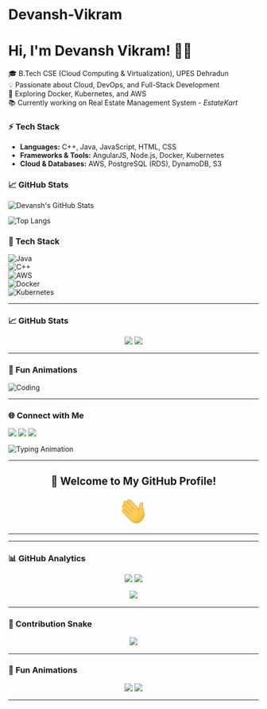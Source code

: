 # Devansh-Vikram
# Hi, I'm Devansh Vikram! 👨‍💻  
🎓 B.Tech CSE (Cloud Computing & Virtualization), UPES Dehradun  
💡 Passionate about Cloud, DevOps, and Full-Stack Development  
🚀 Exploring Docker, Kubernetes, and AWS  
📚 Currently working on Real Estate Management System - *EstateKart*  
### ⚡ Tech Stack
- **Languages:** C++, Java, JavaScript, HTML, CSS  
- **Frameworks & Tools:** AngularJS, Node.js, Docker, Kubernetes  
- **Cloud & Databases:** AWS, PostgreSQL (RDS), DynamoDB, S3  
### 📈 GitHub Stats
![Devansh's GitHub Stats](https://github-readme-stats.vercel.app/api?username=DevanshVikram&show_icons=true&theme=radical)

![Top Langs](https://github-readme-stats.vercel.app/api/top-langs/?username=DevanshVikram&layout=compact&theme=radical)
### 🔧 Tech Stack  

![Java](https://img.shields.io/badge/Java-ED8B00?style=for-the-badge&logo=java&logoColor=white)  
![C++](https://img.shields.io/badge/C++-00599C?style=for-the-badge&logo=cplusplus&logoColor=white)  
![AWS](https://img.shields.io/badge/AWS-232F3E?style=for-the-badge&logo=amazon-aws&logoColor=white)  
![Docker](https://img.shields.io/badge/Docker-2496ED?style=for-the-badge&logo=docker&logoColor=white)  
![Kubernetes](https://img.shields.io/badge/Kubernetes-326CE5?style=for-the-badge&logo=kubernetes&logoColor=white)  

---

### 📈 GitHub Stats  

<p align="center">
  <img src="https://github-readme-stats.vercel.app/api?username=DevanshVikram&show_icons=true&theme=radical" height="180" />
  <img src="https://github-readme-streak-stats.herokuapp.com/?user=DevanshVikram&theme=radical" height="180" />
</p>

---

### 🚀 Fun Animations  

![Coding](https://media.giphy.com/media/qgQUggAC3Pfv687qPC/giphy.gif)  

---

### 🌐 Connect with Me  

<p>
 <a href="https://www.linkedin.com/in/devansh-vikram-99a09125a/"><img src="https://img.shields.io/badge/LinkedIn-0077B5?style=for-the-badge&logo=linkedin&logoColor=white"/></a>
  <a href="mailto:your.email@example.com"><img src="https://img.shields.io/badge/Email-D14836?style=for-the-badge&logo=gmail&logoColor=white"/></a>
  <a href="https://yourportfolio.com"><img src="https://img.shields.io/badge/Portfolio-000000?style=for-the-badge&logo=vercel&logoColor=white"/></a>
</p>
<!-- Typing Intro Animation -->
<img src="https://readme-typing-svg.herokuapp.com?font=Fira+Code&size=24&duration=4000&pause=1000&color=00C2FF&width=600&lines=Hi%2C+I'm+Devansh+Vikram!+👨‍💻;Cloud+%7C+DevOps+%7C+Full+Stack+Enthusiast;Always+Learning+New+Technologies+🚀" alt="Typing Animation" />

---

<!-- Waving Hand Animation -->
<h2 align="center">👋 Welcome to My GitHub Profile!</h2>
<p align="center">
  <img src="https://raw.githubusercontent.com/ABSphreak/ABSphreak/master/gifs/Hi.gif" width="60">
</p>

---

---

### 📊 GitHub Analytics  

<p align="center">
  <img src="https://github-readme-stats.vercel.app/api?username=DevanshVikram&show_icons=true&theme=tokyonight&hide_border=true" height="180"/>
  <img src="https://github-readme-streak-stats.herokuapp.com/?user=DevanshVikram&theme=tokyonight&hide_border=true" height="180"/>
</p>

<!-- Animated Contribution Graph -->
<p align="center">
  <img src="https://github-readme-activity-graph.vercel.app/graph?username=DevanshVikram&bg_color=1a1b27&color=70a5fd&line=38bdae&point=ffffff&hide_border=true" />
</p>

---

### 🐍 Contribution Snake  

<p align="center">
  <img src="https://github.com/DevanshVikram/DevanshVikram/blob/output/github-contribution-grid-snake.svg" />
</p>

---

### 🚀 Fun Animations  

<p align="center">
  <img src="https://media.giphy.com/media/qgQUggAC3Pfv687qPC/giphy.gif" width="400"/>
  <img src="https://media.giphy.com/media/L8K62iTDkzGX6/giphy.gif" width="400"/>
</p>

---



